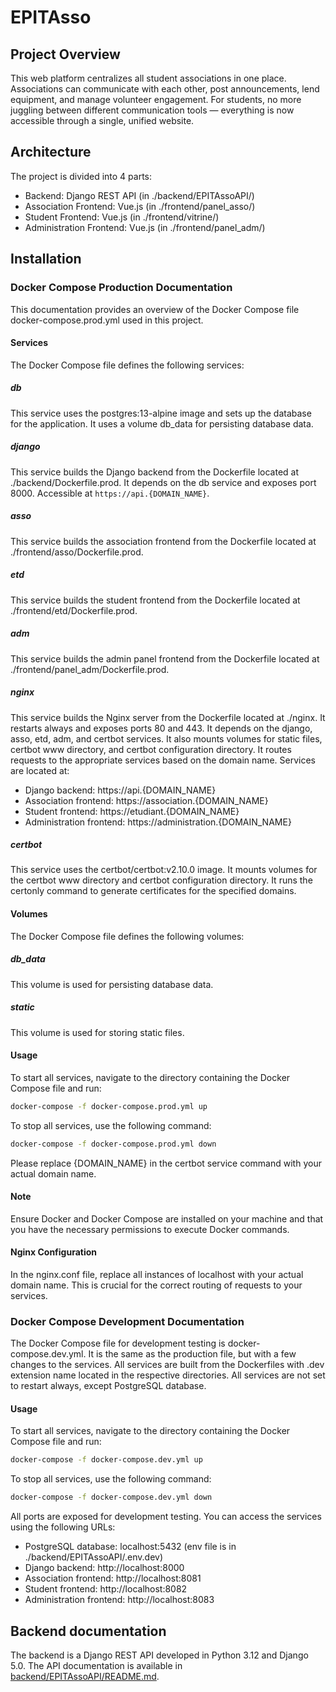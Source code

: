 # EPITAsso

## Project Overview

This web platform centralizes all student associations in one place. Associations can communicate with each other, post announcements, lend equipment, and manage volunteer engagement.
For students, no more juggling between different communication tools — everything is now accessible through a single, unified website.

## Architecture

The project is divided into 4 parts:
- Backend: Django REST API (in ./backend/EPITAssoAPI/)
- Association Frontend: Vue.js (in ./frontend/panel_asso/)
- Student Frontend: Vue.js (in ./frontend/vitrine/)
- Administration Frontend: Vue.js (in ./frontend/panel_adm/)

## Installation

### Docker Compose Production Documentation

This documentation provides an overview of the Docker Compose file docker-compose.prod.yml used in this project.

#### Services
The Docker Compose file defines the following services:

##### db
This service uses the postgres:13-alpine image and sets up the database for the application. It uses a volume db_data for persisting database data.

##### django
This service builds the Django backend from the Dockerfile located at ./backend/Dockerfile.prod. It depends on the db service and exposes port 8000. Accessible at ``https://api.{DOMAIN_NAME}``.

##### asso
This service builds the association frontend from the Dockerfile located at ./frontend/asso/Dockerfile.prod.

##### etd
This service builds the student frontend from the Dockerfile located at ./frontend/etd/Dockerfile.prod.

##### adm
This service builds the admin panel frontend from the Dockerfile located at ./frontend/panel_adm/Dockerfile.prod.

##### nginx
This service builds the Nginx server from the Dockerfile located at ./nginx. It restarts always and exposes ports 80 and 443. It depends on the django, asso, etd, adm, and certbot services. It also mounts volumes for static files, certbot www directory, and certbot configuration directory. It routes requests to the appropriate services based on the domain name.
Services are located at:
- Django backend: https://api.{DOMAIN_NAME}
- Association frontend: https://association.{DOMAIN_NAME}
- Student frontend: https://etudiant.{DOMAIN_NAME}
- Administration frontend: https://administration.{DOMAIN_NAME}

##### certbot
This service uses the certbot/certbot:v2.10.0 image. It mounts volumes for the certbot www directory and certbot configuration directory. It runs the certonly command to generate certificates for the specified domains.

#### Volumes
The Docker Compose file defines the following volumes:

##### db_data
This volume is used for persisting database data.

##### static
This volume is used for storing static files.

#### Usage
To start all services, navigate to the directory containing the Docker Compose file and run:
```sh
docker-compose -f docker-compose.prod.yml up
```

To stop all services, use the following command:
```sh
docker-compose -f docker-compose.prod.yml down
```

Please replace {DOMAIN_NAME} in the certbot service command with your actual domain name.

#### Note
Ensure Docker and Docker Compose are installed on your machine and that you have the necessary permissions to execute Docker commands.

#### Nginx Configuration
In the nginx.conf file, replace all instances of localhost with your actual domain name. This is crucial for the correct routing of requests to your services.


### Docker Compose Development Documentation

The Docker Compose file for development testing is docker-compose.dev.yml.
It is the same as the production file, but with a few changes to the services.
All services are built from the Dockerfiles with .dev extension name located in the respective directories.
All services are not set to restart always, except PostgreSQL database.

#### Usage
To start all services, navigate to the directory containing the Docker Compose file and run:
```sh
docker-compose -f docker-compose.dev.yml up
```

To stop all services, use the following command:
```sh
docker-compose -f docker-compose.dev.yml down
```

All ports are exposed for development testing. You can access the services using the following URLs:
- PostgreSQL database: localhost:5432 (env file is in ./backend/EPITAssoAPI/.env.dev)
- Django backend: http://localhost:8000
- Association frontend: http://localhost:8081
- Student frontend: http://localhost:8082
- Administration frontend: http://localhost:8083

## Backend documentation

The backend is a Django REST API developed in Python 3.12 and Django 5.0.
The API documentation is available in [backend/EPITAssoAPI/README.md](./backend/EPITAssoAPI/README.md).
